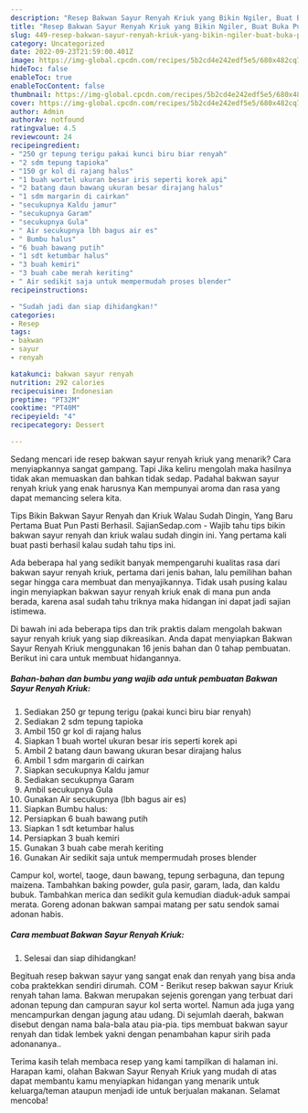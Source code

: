 ```yaml
---
description: "Resep Bakwan Sayur Renyah Kriuk yang Bikin Ngiler, Buat Buka Puasa Sempurna"
title: "Resep Bakwan Sayur Renyah Kriuk yang Bikin Ngiler, Buat Buka Puasa Sempurna"
slug: 449-resep-bakwan-sayur-renyah-kriuk-yang-bikin-ngiler-buat-buka-puasa-sempurna
category: Uncategorized
date: 2022-09-23T21:59:00.401Z
image: https://img-global.cpcdn.com/recipes/5b2cd4e242edf5e5/680x482cq70/bakwan-sayur-renyah-kriuk-foto-resep-utama.jpg
hideToc: false
enableToc: true
enableTocContent: false
thumbnail: https://img-global.cpcdn.com/recipes/5b2cd4e242edf5e5/680x482cq70/bakwan-sayur-renyah-kriuk-foto-resep-utama.jpg
cover: https://img-global.cpcdn.com/recipes/5b2cd4e242edf5e5/680x482cq70/bakwan-sayur-renyah-kriuk-foto-resep-utama.jpg
author: Admin
authorAv: notfound
ratingvalue: 4.5
reviewcount: 24
recipeingredient:
- "250 gr tepung terigu pakai kunci biru biar renyah"
- "2 sdm tepung tapioka"
- "150 gr kol di rajang halus"
- "1 buah wortel ukuran besar iris seperti korek api"
- "2 batang daun bawang ukuran besar dirajang halus"
- "1 sdm margarin di cairkan"
- "secukupnya Kaldu jamur"
- "secukupnya Garam"
- "secukupnya Gula"
- " Air secukupnya lbh bagus air es"
- " Bumbu halus"
- "6 buah bawang putih"
- "1 sdt ketumbar halus"
- "3 buah kemiri"
- "3 buah cabe merah keriting"
- " Air sedikit saja untuk mempermudah proses blender"
recipeinstructions:

- "Sudah jadi dan siap dihidangkan!"
categories:
- Resep
tags:
- bakwan
- sayur
- renyah

katakunci: bakwan sayur renyah 
nutrition: 292 calories
recipecuisine: Indonesian
preptime: "PT32M"
cooktime: "PT40M"
recipeyield: "4"
recipecategory: Dessert

---
```



Sedang mencari ide resep bakwan sayur renyah kriuk yang menarik? Cara menyiapkannya sangat gampang. Tapi Jika keliru mengolah maka hasilnya tidak akan memuaskan dan bahkan tidak sedap. Padahal bakwan sayur renyah kriuk yang enak harusnya Kan mempunyai aroma dan rasa yang dapat memancing selera kita.


Tips Bikin Bakwan Sayur Renyah dan Kriuk Walau Sudah Dingin, Yang Baru Pertama Buat Pun Pasti Berhasil. SajianSedap.com - Wajib tahu tips bikin bakwan sayur renyah dan kriuk walau sudah dingin ini. Yang pertama kali buat pasti berhasil kalau sudah tahu tips ini.

Ada beberapa hal yang sedikit banyak mempengaruhi kualitas rasa dari bakwan sayur renyah kriuk, pertama dari jenis bahan, lalu pemilihan bahan segar hingga cara membuat dan menyajikannya. Tidak usah pusing kalau ingin menyiapkan bakwan sayur renyah kriuk enak di mana pun anda berada, karena asal sudah tahu triknya maka hidangan ini dapat jadi sajian istimewa.


Di bawah ini ada beberapa tips dan trik praktis dalam mengolah bakwan sayur renyah kriuk yang siap dikreasikan. Anda dapat menyiapkan Bakwan Sayur Renyah Kriuk menggunakan 16 jenis bahan dan 0 tahap pembuatan. Berikut ini cara untuk membuat hidangannya.

<!--inarticleads1-->

##### Bahan-bahan dan bumbu yang wajib ada untuk pembuatan Bakwan Sayur Renyah Kriuk:

1. Sediakan 250 gr tepung terigu (pakai kunci biru biar renyah)
1. Sediakan 2 sdm tepung tapioka
1. Ambil 150 gr kol di rajang halus
1. Siapkan 1 buah wortel ukuran besar iris seperti korek api
1. Ambil 2 batang daun bawang ukuran besar dirajang halus
1. Ambil 1 sdm margarin di cairkan
1. Siapkan secukupnya Kaldu jamur
1. Sediakan secukupnya Garam
1. Ambil secukupnya Gula
1. Gunakan  Air secukupnya (lbh bagus air es)
1. Siapkan  Bumbu halus:
1. Persiapkan 6 buah bawang putih
1. Siapkan 1 sdt ketumbar halus
1. Persiapkan 3 buah kemiri
1. Gunakan 3 buah cabe merah keriting
1. Gunakan  Air sedikit saja untuk mempermudah proses blender


Campur kol, wortel, taoge, daun bawang, tepung serbaguna, dan tepung maizena. Tambahkan baking powder, gula pasir, garam, lada, dan kaldu bubuk. Tambahkan merica dan sedikit gula kemudian diaduk-aduk sampai merata. Goreng adonan bakwan sampai matang per satu sendok samai adonan habis. 

<!--inarticleads2-->

##### Cara membuat Bakwan Sayur Renyah Kriuk:


1. Selesai dan siap dihidangkan!

Begituah resep bakwan sayur yang sangat enak dan renyah yang bisa anda coba praktekkan sendiri dirumah. COM - Berikut resep bakwan sayur Kriuk renyah tahan lama. Bakwan merupakan sejenis gorengan yang terbuat dari adonan tepung dan campuran sayur kol serta wortel. Namun ada juga yang mencampurkan dengan jagung atau udang. Di sejumlah daerah, bakwan disebut dengan nama bala-bala atau pia-pia. tips membuat bakwan sayur renyah dan tidak lembek yakni dengan penambahan kapur sirih pada adonananya.. 

Terima kasih telah membaca resep yang kami tampilkan di halaman ini. Harapan kami, olahan Bakwan Sayur Renyah Kriuk yang mudah di atas dapat membantu kamu menyiapkan hidangan yang menarik untuk keluarga/teman ataupun menjadi ide untuk berjualan makanan. Selamat mencoba!

